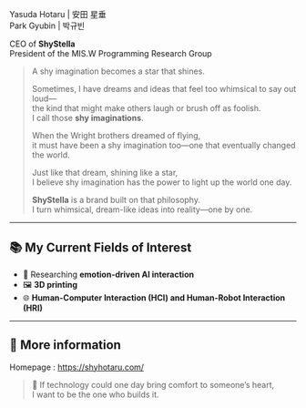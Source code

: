 Yasuda Hotaru | 安田 星垂  
Park Gyubin | 박규빈

CEO of **ShyStella**  
President of the MIS.W Programming Research Group

> A shy imagination becomes a star that shines.  
>
> Sometimes, I have dreams and ideas that feel too whimsical to say out loud—  
> the kind that might make others laugh or brush off as foolish.  
> I call those **shy imaginations**.  
>  
> When the Wright brothers dreamed of flying,  
> it must have been a shy imagination too—one that eventually changed the world.  
>  
> Just like that dream, shining like a star,  
> I believe shy imagination has the power to light up the world one day.  
>
> **ShyStella** is a brand built on that philosophy.  
> I turn whimsical, dream-like ideas into reality—one by one.

---

## 📚 My Current Fields of Interest

- 🤖 Researching **emotion-driven AI interaction**  
- 🖼️ **3D printing**  
- 🌐 **Human-Computer Interaction (HCI) and Human-Robot Interaction (HRI)**  

---

## 📃 More information
Homepage : https://shyhotaru.com/





> 🎇 If technology could one day bring comfort to someone’s heart,  
> I want to be the one who builds it.
